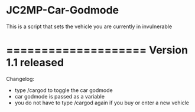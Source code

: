 JC2MP-Car-Godmode
=================

This is a script that sets the vehicle you are currently in invulnerable

====================
Version 1.1 released
====================

Changelog:

- type /cargod to toggle the car godmode
- car godmode is passed as a variable
- you do not have to type /cargod again if you buy or enter a new vehicle

